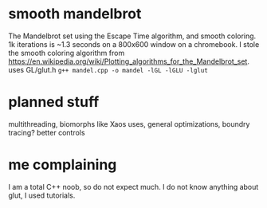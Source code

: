 # smooth mandelbrot
The Mandelbrot set using the Escape Time algorithm, and smooth coloring. 1k iterations is ~1.3 seconds on a 800x600 window on a chromebook.
I stole the smooth coloring algorithm from https://en.wikipedia.org/wiki/Plotting_algorithms_for_the_Mandelbrot_set.
uses GL/glut.h
`g++ mandel.cpp -o mandel -lGL -lGLU -lglut`
# planned stuff
multithreading,
biomorphs like Xaos uses,
general optimizations,
boundry tracing?
better controls
# me complaining
I am a total C++ noob, so do not expect much. I do not know anything about glut, I used tutorials.
